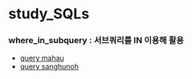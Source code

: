# study_SQLs
### where_in_subquery : 서브쿼리를 IN 이용해 활용
- [query mahau](./mahau_master/w3schools/where_in_subquery.sql)
- [query sanghunoh](./sanghunoh/w3schools/where_in_subquery.sql)
